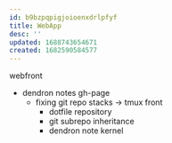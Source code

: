 ```yaml
---
id: b9bzpqpigjoioenxdrlpfyf
title: WebApp
desc: ''
updated: 1688743654671
created: 1682590584577
---
```


webfront
- dendron notes gh-page
  + fixing git repo stacks -> tmux front
    - dotfile repository
    - git subrepo inheritance
    + dendron note kernel